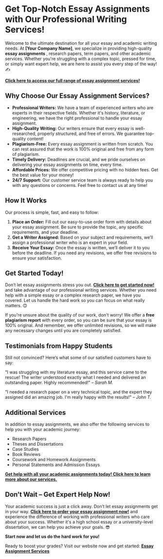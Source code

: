 # Get Top-Notch Essay Assignments with Our Professional Writing Services!

Welcome to the ultimate destination for all your essay and academic writing needs. At **[Your Company Name]**, we specialize in providing high-quality **essay assignments** , research papers, term papers, and other academic services. Whether you're struggling with a complex topic, pressed for time, or simply want expert help, we are here to assist you every step of the way! ✍️

[**Click here to access our full range of essay assignment services!**](https://tinyurl.com/topessay?keyword=essay+assignments)

## Why Choose Our Essay Assignment Services?

- **Professional Writers:** We have a team of experienced writers who are experts in their respective fields. Whether it's history, literature, or engineering, we have the right professional to handle your essay assignment.
- **High-Quality Writing:** Our writers ensure that every essay is well-researched, properly structured, and free of errors. We guarantee top-quality content!
- **Plagiarism-Free:** Every essay assignment is written from scratch. You can rest assured that the work is 100% original and free from any form of plagiarism.
- **Timely Delivery:** Deadlines are crucial, and we pride ourselves on delivering your essay assignments on time, every time.
- **Affordable Prices:** We offer competitive pricing with no hidden fees. Get the best value for your money!
- **24/7 Support:** Our customer service team is always ready to help you with any questions or concerns. Feel free to contact us at any time!

## How It Works

Our process is simple, fast, and easy to follow:

1. **Place an Order:** Fill out our easy-to-use order form with details about your essay assignment. Be sure to provide the topic, any specific requirements, and your deadline.
2. **Get a Writer Assigned:** Based on your subject and requirements, we’ll assign a professional writer who is an expert in your field.
3. **Receive Your Essay:** Once the essay is written, we’ll deliver it to you before the deadline. If you need any revisions, we offer free revisions to ensure your satisfaction.

## Get Started Today!

Don’t let essay assignments stress you out. [**Click here to get started now!**](https://tinyurl.com/topessay?keyword=essay+assignments) and take advantage of our professional writing services. Whether you need help with a simple essay or a complex research paper, we have you covered. Let us handle the hard work so you can focus on what really matters. 😊

If you're unsure about the quality of our work, don't worry! We offer a **free plagiarism report** with every order, so you can be sure that your essay is 100% original. And remember, we offer unlimited revisions, so we will make any necessary changes until you are completely satisfied.

## Testimonials from Happy Students

Still not convinced? Here’s what some of our satisfied customers have to say:

"I was struggling with my literature essay, and this service came to the rescue! The writer understood exactly what I needed and delivered an outstanding paper. Highly recommended!" – _Sarah M._

"I needed a research paper on a very technical topic, and the expert they assigned did an amazing job. I’m really happy with the results!" – _John T._

## Additional Services

In addition to essay assignments, we also offer the following services to help you with your academic journey:

- Research Papers
- Theses and Dissertations
- Case Studies
- Book Reviews
- Coursework and Homework Assignments
- Personal Statements and Admission Essays

[**Get help with all your academic assignments today! Click here to learn more about our services.**](https://tinyurl.com/topessay?keyword=essay+assignments)

## Don’t Wait – Get Expert Help Now!

Your academic success is just a click away. Don’t let essay assignments get in your way. [**Click here to order your essay assignment now!**](https://tinyurl.com/topessay?keyword=essay+assignments) and experience the difference of working with professional writers who care about your success. Whether it's a high school essay or a university-level dissertation, we can help you achieve your goals. 😎

**Start now and let us do the hard work for you!**

Ready to boost your grades? Visit our website now and get started: [**Essay Assignment Services**](https://tinyurl.com/topessay?keyword=essay+assignments)
